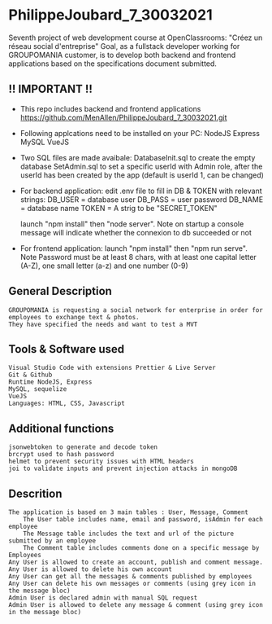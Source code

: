 # PhilippeJoubard_7_30032021
Seventh project of web development course at OpenClassrooms:  "Créez un réseau social d'entreprise"
Goal, as a fullstack developer working for GROUPOMANIA customer, is to develop both backend and frontend applications based on the 
specifications document submitted.

## !! IMPORTANT !!
- This repo includes backend and frontend applications 
https://github.com/MenAllen/PhilippeJoubard_7_30032021.git

- Following applcations need to be installed on your PC:
	NodeJS
	Express
	MySQL
	VueJS
	
- Two SQL files are made avaibale:
	DatabaseInit.sql to create the empty database
	SetAdmin.sql to set a specific userId with Admin role, after the userId has been created by the app (default is userId 1, can be changed)	
 	
- For backend application:
	edit .env file to fill in DB & TOKEN with relevant strings:
		DB_USER = database user
		DB_PASS = user password
		DB_NAME = database name
		TOKEN = A strig to be "SECRET_TOKEN"

	launch "npm install" then "node server". Note on startup a console message will indicate whether the connexion to db succeeded or not

- For frontend application:
	launch "npm install" then "npm run serve".
	Note Password must be at least 8 chars, with at least one capital letter (A-Z), one small letter (a-z) and one number (0-9)

## General Description
	GROUPOMANIA is requesting a social network for enterprise in order for employees to exchange text & photos.
	They have specified the needs and want to test a MVT
	
## Tools & Software used
	Visual Studio Code with extensions Prettier & Live Server
	Git & Github
	Runtime NodeJS, Express
	MySQL, sequelize
	VueJS
	Languages: HTML, CSS, Javascript

## Additional functions
	jsonwebtoken to generate and decode token
	brcrypt used to hash password
	helmet to prevent security issues with HTML headers
	joi to validate inputs and prevent injection attacks in mongoDB

## Descrition
	The application is based on 3 main tables : User, Message, Comment
		The User table includes name, email and password, isAdmin for each employee
		The Message table includes the text and url of the picture submitted by an employee
		The Comment table includes comments done on a specific message by Employees
	Any User is allowed to create an account, publish and comment message.
	Any User is allowed to delete his own account
	Any User can get all the messages & comments published by employees
	Any User can delete his own messages or comments (using grey icon in the message bloc)
	Admin User is declared admin with manual SQL request
	Admin User is allowed to delete any message & comment (using grey icon in the message bloc)
 
